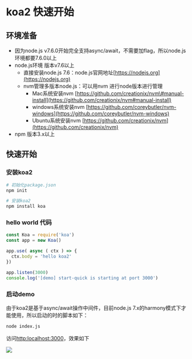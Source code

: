 # koa2 快速开始

## 环境准备

* 因为node.js v7.6.0开始完全支持async/await，不需要加flag，所以node.js环境都要7.6.0以上
* node.js环境 版本v7.6以上
  * 直接安装node.js 7.6：node.js官网地址[https://nodejs.org](https://nodejs.org)
  * nvm管理多版本node.js：可以用nvm 进行node版本进行管理
    * Mac系统安装nvm [https://github.com/creationix/nvm\#manual-install](https://github.com/creationix/nvm#manual-install)
    * windows系统安装nvm [https://github.com/coreybutler/nvm-windows](https://github.com/coreybutler/nvm-windows)
    * Ubuntu系统安装nvm [https://github.com/creationix/nvm](https://github.com/creationix/nvm)
* npm 版本3.x以上

## 快速开始

### 安装koa2

```sh
# 初始化package.json
npm init

# 安装koa2
npm install koa
```

### hello world 代码

```js
const Koa = require('koa')
const app = new Koa()

app.use( async ( ctx ) => {
  ctx.body = 'hello koa2'
})

app.listen(3000)
console.log('[demo] start-quick is starting at port 3000')
```

### 启动demo

由于koa2是基于async/await操作中间件，目前node.js 7.x的harmony模式下才能使用，所以启动的时的脚本如下：

```sh
node index.js
```

访问[http:localhost:3000](http:localhost:3000)，效果如下

![](/assets/startquick-demo.png)

